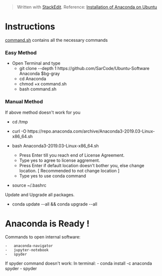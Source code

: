 ﻿


> Written with [StackEdit](https://stackedit.io/).
> Reference: [Installation of Anaconda on Ubuntu](https://www.digitalocean.com/community/tutorials/how-to-install-anaconda-on-ubuntu-18-04-quickstart)

 # Instructions
[command.sh](https://github.com/SarCode/Ubuntu-Software/blob/master/Anaconda/command.sh) contains all the necessary commands

### Easy Method
- Open Terminal and type
	- 	git clone --depth 1 https://<span></span>github.com/SarCode/Ubuntu-Software Anaconda  $bg-gray
	- 	cd Anaconda
	- 	chmod +x command.sh
	- 	bash command.sh
	

### Manual Method
If above method doesn't work for you

 -	cd /tmp

 - 	curl -O https://<span></span>repo.anaconda.com/archive/Anaconda3-2019.03-Linux-x86_64.sh

 - 	bash Anaconda3-2019.03-Linux-x86_64.sh
	- Press Enter till you reach end of License Agreement.
	- Type yes to agree to license aggrement.
	- Press Enter if default location doesn't bother you, else change location. [ Recommended to not change location ]
	- Type yes to use conda command
	
- 	source ~/.bashrc

Update and Upgrade all packages.

- 	conda update --all && conda upgrade --all

  

# Anaconda is Ready !

Commands to open internal software:

	- 	anaconda-navigator
	- 	jupyter-notebook
	- 	spyder

If spyder command doesn't work:
In terminal:
	- 	conda install -c anaconda spyder 
	- 	spyder
